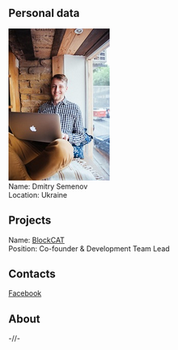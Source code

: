 ## Personal data
![dmitry semenov photo](photo/dmitry_semenov.jpg)  
Name:    Dmitry Semenov  
Location: Ukraine 
## Projects 
Name: [BlockCAT](../projects/blockcat.md)  
Position: Co-founder & Development Team Lead
## Contacts   
[Facebook](https://www.facebook.com/mxnrl)
## About
-//-
